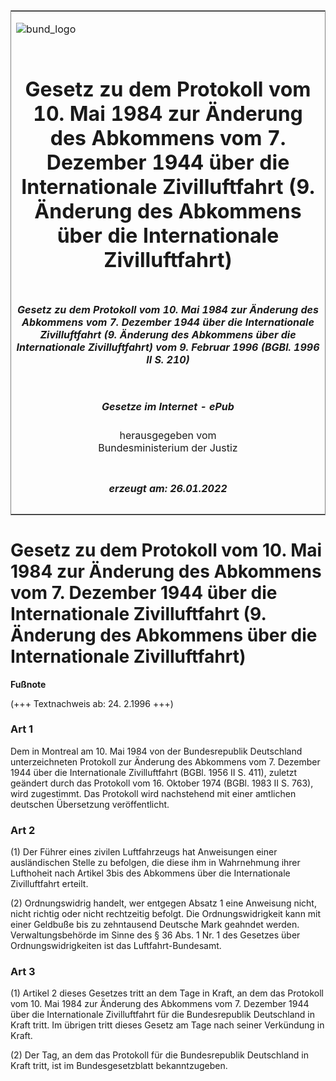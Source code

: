 <span id="DECKBLATT.html"></span>

<table border="0" frame="border" width="100%">

<tr valign="top">

<td align="left">

![bund\_logo](BfJ_2021_Web_de_de.gif)

</td>

<td align="right">

 

</td>

</tr>

<tr align="center" valign="middle">

<td colspan="2">

# Gesetz zu dem Protokoll vom 10. Mai 1984 zur Änderung des Abkommens vom 7. Dezember 1944 über die Internationale Zivilluftfahrt (9. Änderung des Abkommens über die Internationale Zivilluftfahrt)

</td>

</tr>

<tr align="center" valign="middle">

<td colspan="2">

##### Gesetz zu dem Protokoll vom 10. Mai 1984 zur Änderung des Abkommens vom 7. Dezember 1944 über die Internationale Zivilluftfahrt (9. Änderung des Abkommens über die Internationale Zivilluftfahrt) vom 9. Februar 1996 (BGBl. 1996 II S. 210)

</td>

</tr>

<tr align="center" valign="middle">

<td colspan="2">

  
  

##### Gesetze im Internet - ePub  
  
herausgegeben vom  
Bundesministerium der Justiz

</td>

</tr>

<tr align="center" valign="bottom">

<td colspan="2">

  
  

##### erzeugt am: 26.01.2022

</td>

</tr>

</table>

<span id="BJNR021020996.html"></span>

# Gesetz zu dem Protokoll vom 10. Mai 1984 zur Änderung des Abkommens vom 7. Dezember 1944 über die Internationale Zivilluftfahrt (9. Änderung des Abkommens über die Internationale Zivilluftfahrt)

<div>

  
**Fußnote**

<div class="jnhtml">

<div>

<div class="jurAbsatz">

(+++ Textnachweis ab: 24. 2.1996 +++)

</div>

</div>

</div>

</div>

<span id="BJNR021020996BJNE000100310.html"></span>

### Art 1  

<div>

<div class="jnhtml">

<div>

<div class="jurAbsatz">

Dem in Montreal am 10. Mai 1984 von der Bundesrepublik Deutschland
unterzeichneten Protokoll zur Änderung des Abkommens vom 7. Dezember
1944 über die Internationale Zivilluftfahrt (BGBl. 1956 II S. 411),
zuletzt geändert durch das Protokoll vom 16. Oktober 1974 (BGBl. 1983 II
S. 763), wird zugestimmt. Das Protokoll wird nachstehend mit einer
amtlichen deutschen Übersetzung veröffentlicht.

</div>

</div>

</div>

</div>

<span id="BJNR021020996BJNE000200310.html"></span>

### Art 2  

<div>

<div class="jnhtml">

<div>

<div class="jurAbsatz">

(1) Der Führer eines zivilen Luftfahrzeugs hat Anweisungen einer
ausländischen Stelle zu befolgen, die diese ihm in Wahrnehmung ihrer
Lufthoheit nach Artikel 3bis des Abkommens über die Internationale
Zivilluftfahrt erteilt.

</div>

<div class="jurAbsatz">

(2) Ordnungswidrig handelt, wer entgegen Absatz 1 eine Anweisung nicht,
nicht richtig oder nicht rechtzeitig befolgt. Die Ordnungswidrigkeit
kann mit einer Geldbuße bis zu zehntausend Deutsche Mark geahndet
werden. Verwaltungsbehörde im Sinne des § 36 Abs. 1 Nr. 1 des Gesetzes
über Ordnungswidrigkeiten ist das Luftfahrt-Bundesamt.

</div>

</div>

</div>

</div>

<span id="BJNR021020996BJNE000300310.html"></span>

### Art 3  

<div>

<div class="jnhtml">

<div>

<div class="jurAbsatz">

(1) Artikel 2 dieses Gesetzes tritt an dem Tage in Kraft, an dem das
Protokoll vom 10. Mai 1984 zur Änderung des Abkommens vom 7. Dezember
1944 über die Internationale Zivilluftfahrt für die Bundesrepublik
Deutschland in Kraft tritt. Im übrigen tritt dieses Gesetz am Tage nach
seiner Verkündung in Kraft.

</div>

<div class="jurAbsatz">

(2) Der Tag, an dem das Protokoll für die Bundesrepublik Deutschland in
Kraft tritt, ist im Bundesgesetzblatt bekanntzugeben.

</div>

</div>

</div>

</div>
